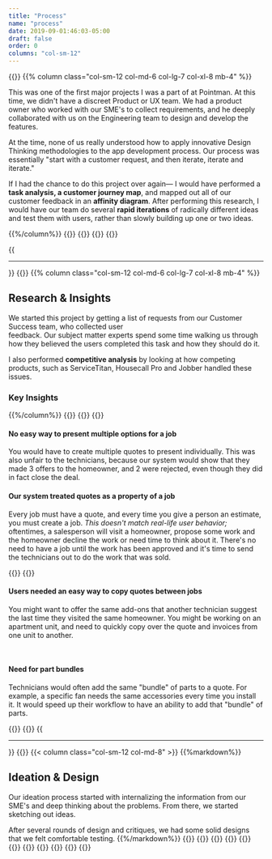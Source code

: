 ```yaml
---
title: "Process"
name: "process"
date: 2019-09-01:46:03-05:00
draft: false
order: 0
columns: "col-sm-12"
---
```

{{<row>}}
{{% column class="col-sm-12 col-md-6 col-lg-7 col-xl-8 mb-4" %}}

This was one of the first major projects I was a part of at Pointman. At this time, we didn't have a discreet Product or UX team. We had a product owner who worked with our SME's to collect requirements, and he deeply collaborated with us on the Engineering team to design and develop the features.

At the time, none of us really understood how to apply innovative Design Thinking methodologies to the app development process. Our process was essentially "start with a customer request, and then iterate, iterate and iterate."

If I had the chance to do this project over again— I would have performed a **task analysis, a customer journey map**, and mapped out all of our customer feedback in an **affinity diagram**. After performing this research, I would have our team do several **rapid iterations** of radically different ideas and test them with users, rather than slowly building up one or two ideas.

{{%/column%}}
{{<column>}}
    {{<workImage class="text-muted" src="/work/pm-iq/02-process/workflow.png" alt="Diagram of our old design process" caption="our old design process, which we used for this project">}}
{{</column>}}
{{</row>}}

{{<hr>}}
{{<row>}}
{{% column class="col-sm-12 col-md-6 col-lg-7 col-xl-8 mb-4" %}}

## Research & Insights

We started this project by getting a list of requests from our Customer Success team, who collected user feedback. Our subject matter experts spend some time walking us through how they believed the users completed this task and how they should do it.

I also performed **competitive analysis** by looking at how competing products, such as ServiceTitan, Housecall Pro and Jobber handled these issues.

### Key Insights

{{%/column%}}
{{</row>}}
{{<row>}}
    {{<column class="col-sm-12 col-md-6">}}
        <div class="bg-accent p-3 mb-3">
            <h4 class="h6">No easy way to present multiple options for a job</h4>
            <p>You would have to create multiple quotes to present individually. This was also unfair to the technicians, because our system would show that they made 3 offers to the homeowner, and 2 were rejected, even though they did in fact close the deal. </p>
        </div>
        <div class="bg-accent p-3 mb-3">
            <h4 class="h6">Our system treated quotes as a property of a job</h4>
            <p>Every job must have a quote, and every time you give a person an estimate, you must create a job. <em>This doesn't match real-life user behavior;</em> oftentimes, a salesperson will visit a homeowner, propose some work and the homeowner  decline the work or need time to think about it. There's no need to have a job until the work has been approved and it's time to send the technicians out to do the work that was sold. </p>
        </div>
    {{</column>}}
    {{<column class="col-sm-12 col-md-6">}}
        <div class="bg-accent p-3 mb-3">
            <h4 class="h6">Users needed an easy way to copy quotes between jobs</h4>
            <p>You might want to offer the same add-ons that another technician suggest the last time they visited the same homeowner. You might be working on an apartment unit, and need to quickly copy over the quote and invoices from one unit to another.</p>
        </div>    
        <div class="bg-accent p-3 mb-3">
            <h4 class="h6">Need for part bundles</h4>
            <p>Technicians would often add the same "bundle" of parts to a quote. For example, a specific fan needs the same accessories every time you install it. It would speed up their workflow to have an ability to add that "bundle" of parts.</p>
        </div>
    {{</column>}}
{{</row>}}
{{<hr>}}
{{<row>}}
{{< column class="col-sm-12 col-md-8" >}}
{{%markdown%}}
## Ideation & Design

Our ideation process started with internalizing the information from our SME's and deep thinking about the problems. From there, we started sketching out ideas.

After several rounds of design and critiques, we had some solid designs that we felt comfortable testing.
{{%/markdown%}}
    {{<workImage class="text-muted" src="/work/pm-iq/02-process/iq-screens-group.png" alt="overview of prototype screens" caption="overview of prototype screens">}}
{{</column>}}
{{<column class="col-sm-6 col-md-2">}}
{{<workImage class="figure text-muted mb-3" src="/work/pm-iq/02-process/editablev1.jpg" alt="exploration of an editable invoice" caption="exploration of an editable invoice">}}
{{<workImage class="figure text-muted" src="/work/pm-iq/02-process/iq-options.png" alt="exploration of presenting options to homeowners" caption="presenting options to homeowner">}}
{{</column>}}
{{<column class="col-sm-6 col-md-2">}}
{{<workImage class=" figure text-muted mb-3" src="/work/pm-iq/02-process/editablev2.jpg" alt="exploration of a static invoice" caption="exploration of a static invoice">}}
{{<workImage class="figure text-muted" src="/work/pm-iq/02-process/Email-Modal.png" alt="example of sending the invoice to the homeowner" caption=" sending the invoice to the homeowner">}}
{{</column>}}
{{</row>}}

